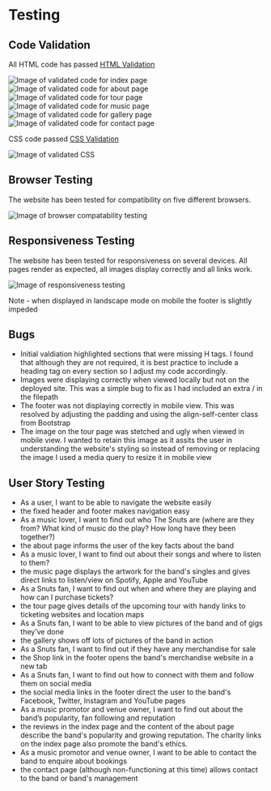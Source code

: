 # Testing

## Code Validation

All HTML code has passed [HTML Validation](https://validator.w3.org/#validate_by_input) 

![Image of validated code for index page](https://github.com/JimEv87/MS1/blob/master/assets/images/Testing/HTMLCheckerIndex.PNG)
![Image of validated code for about page](https://github.com/JimEv87/MS1/blob/master/assets/images/Testing/HTMLCheckerAbout.PNG)
![Image of validated code for tour page](https://github.com/JimEv87/MS1/blob/master/assets/images/Testing/HTMLCheckerTour.PNG)
![Image of validated code for music page](https://github.com/JimEv87/MS1/blob/master/assets/images/Testing/HTMLCheckerMusic.PNG)
![Image of validated code for gallery page](https://github.com/JimEv87/MS1/blob/master/assets/images/Testing/HTMLCheckerGallery.PNG)
![Image of validated code for contact page](https://github.com/JimEv87/MS1/blob/master/assets/images/Testing/HTMLCheckerContact.PNG)

CSS code passed [CSS Validation](https://jigsaw.w3.org/css-validator/)

![Image of validated CSS](https://github.com/JimEv87/MS1/blob/master/assets/images/Testing/CSSChecker.PNG)

## Browser Testing

The website has been tested for compatibility on five different browsers.  

![Image of browser compatability testing](https://github.com/JimEv87/MS1/blob/master/assets/images/Testing/browsertesting.PNG)

## Responsiveness Testing

The website has been tested for responsiveness on several devices.  All pages render as expected, all images display correctly and all links work.

![Image of responsiveness testing](https://github.com/JimEv87/MS1/blob/master/assets/images/Testing/restesting.PNG)

Note - when displayed in landscape mode on mobile the footer is slightly impeded 

## Bugs

- Initial valdiation highlighted sections that were missing H tags. I found that although they are not required, it is best practice to include a 
heading tag on every section so I adjust my code accordingly.
- Images were displaying correctly when viewed locally but not on the deployed site.  This was a simple bug to fix as I had included an extra / in 
the filepath
- The footer was not displaying correctly in mobile view.  This was resolved by adjusting the padding and using the align-self-center class from
Bootstrap
- The image on the tour page was stetched and ugly when viewed in mobile view. I wanted to retain this image as it assits the user in understanding
the website's styling so instead of removing or replacing the image I used a media query to resize it in mobile view

## User Story Testing

- As a user, I want to be able to navigate the website easily
 - the fixed header and footer makes navigation easy
- As a music lover, I want to find out who The Snuts are (where are they from? What kind of music do the play? How long have they been together?)
 - the about page informs the user of the key facts about the band
- As a music lover, I want to find out about their songs and where to listen to them?
 - the music page displays the artwork for the band's singles and gives direct links to listen/view on Spotify, Apple and YouTube
- As a Snuts fan, I want to find out when and where they are playing and how can I purchase tickets?
 - the tour page gives details of the upcoming tour with handy links to ticketing websites and location maps
- As a Snuts fan, I want to be able to view pictures of the band and of gigs they’ve done
 - the gallery shows off lots of pictures of the band in action
- As a Snuts fan, I want to find out if they have any merchandise for sale
 - the Shop link in the footer opens the band's merchandise website in a new tab
- As a Snuts fan, I want to find out how to connect with them and follow them on social media
 - the social media links in the footer direct the user to the band's Facebook, Twitter, Instagram and YouTube pages
- As a music promotor and venue owner, I want to find out about the band’s popularity, fan following and reputation
 - the reviews in the index page and the content of the about page describe the band's popularity and growing reputation. The charity links on the 
 index page also promote the band's ethics.
- As a music promotor and venue owner, I want to be able to contact the band to enquire about bookings
 - the contact page (although non-functioning at this time) allows contact to the band or band's management
